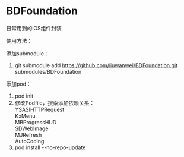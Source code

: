 BDFoundation
============

日常用到的iOS组件封装

使用方法：

添加submodule：

1. git submodule add https://github.com/liuwanwei/BDFoundation.git submodules/BDFoundation

添加pod：

1. pod init
2. 修改Podfile，搜索添加依赖关系：  
    YSASIHTTPRequest  
    KxMenu  
    MBProgressHUD  
    SDWebImage  
    MJRefresh  
    AutoCoding  
3. pod install --no-repo-update
